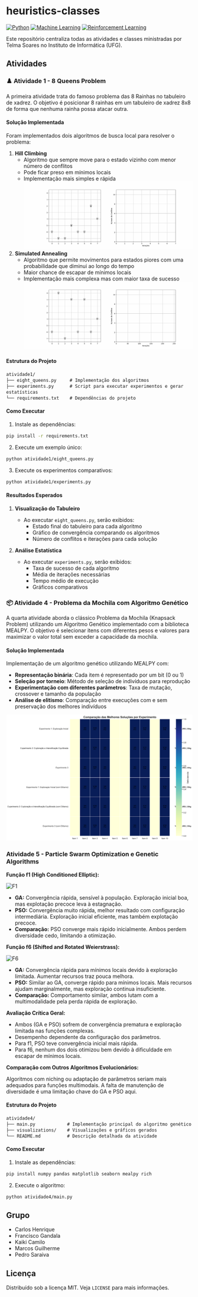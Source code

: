 # heuristics-classes
[![Python](https://img.shields.io/badge/python-3.9-blue.svg)](https://www.python.org/)  [![Machine Learning](https://img.shields.io/badge/Machine%20Learning-Yes-yellow.svg)](https://en.wikipedia.org/wiki/Machine_learning)  [![Reinforcement Learning](https://img.shields.io/badge/Reinforcement%20Learning-Active-brightgreen.svg)](https://en.wikipedia.org/wiki/Reinforcement_learning)  

Este repositório centraliza todas as atividades e classes ministradas por Telma Soares no Instituto de Informática (UFG).

## Atividades

### :chess_pawn: Atividade 1 - 8 Queens Problem

A primeira atividade trata do famoso problema das 8 Rainhas no tabuleiro de xadrez. O objetivo é posicionar 8 rainhas em um tabuleiro de xadrez 8x8 de forma que nenhuma rainha possa atacar outra.

#### Solução Implementada

Foram implementados dois algoritmos de busca local para resolver o problema:

1. **Hill Climbing**
   - Algoritmo que sempre move para o estado vizinho com menor número de conflitos
   - Pode ficar preso em mínimos locais
   - Implementação mais simples e rápida
![GIF do Hill Climbing](./atividade1/media/hill_climbing.gif)
2. **Simulated Annealing**
   - Algoritmo que permite movimentos para estados piores com uma probabilidade que diminui ao longo do tempo
   - Maior chance de escapar de mínimos locais
   - Implementação mais complexa mas com maior taxa de sucesso
![GIF do Simulated Annealing](./atividade1/media/simulated_annealing.gif)

#### Estrutura do Projeto

```
atividade1/
├── eight_queens.py     # Implementação dos algoritmos
├── experiments.py      # Script para executar experimentos e gerar estatísticas
└── requirements.txt    # Dependências do projeto
```

#### Como Executar

1. Instale as dependências:
```bash
pip install -r requirements.txt
```

2. Execute um exemplo único:
```bash
python atividade1/eight_queens.py
```

3. Execute os experimentos comparativos:
```bash
python atividade1/experiments.py
```

#### Resultados Esperados

1. **Visualização do Tabuleiro**
   - Ao executar `eight_queens.py`, serão exibidos:
     - Estado final do tabuleiro para cada algoritmo
     - Gráfico de convergência comparando os algoritmos
     - Número de conflitos e iterações para cada solução

2. **Análise Estatística**
   - Ao executar `experiments.py`, serão exibidos:
     - Taxa de sucesso de cada algoritmo
     - Média de iterações necessárias
     - Tempo médio de execução
     - Gráficos comparativos

### :package: Atividade 4 - Problema da Mochila com Algoritmo Genético

A quarta atividade aborda o clássico Problema da Mochila (Knapsack Problem) utilizando um Algoritmo Genético implementado com a biblioteca MEALPY. O objetivo é selecionar itens com diferentes pesos e valores para maximizar o valor total sem exceder a capacidade da mochila.

#### Solução Implementada

Implementação de um algoritmo genético utilizando MEALPY com:

- **Representação binária**: Cada item é representado por um bit (0 ou 1)
- **Seleção por torneio**: Método de seleção de indivíduos para reprodução
- **Experimentação com diferentes parâmetros**: Taxa de mutação, crossover e tamanho da população
- **Análise de elitismo**: Comparação entre execuções com e sem preservação dos melhores indivíduos

![Comparação das Melhores Soluções](./atividade4/visualizations/solutions_comparison_grid.png)


### Atividade 5 - Particle Swarm Optimization e Genetic Algorithms

**Função f1 (High Conditioned Elliptic):**

![F1](.atividade5\results\GA_f1\resultados_comparacao_GA_f6.png)

* **GA:** Convergência rápida, sensível à população. Exploração inicial boa, mas explotação precoce leva à estagnação.
* **PSO:** Convergência muito rápida, melhor resultado com configuração intermediária. Exploração inicial eficiente, mas também explotação precoce.
* **Comparação:** PSO converge mais rápido inicialmente. Ambos perdem diversidade cedo, limitando a otimização.

**Função f6 (Shifted and Rotated Weierstrass):**

![F6](.atividade5\results\GA_f6\resultados_comparacao_GA_f6.png)


* **GA:** Convergência rápida para mínimos locais devido à exploração limitada. Aumentar recursos traz pouca melhora.
* **PSO:** Similar ao GA, converge rápido para mínimos locais. Mais recursos ajudam marginalmente, mas exploração continua insuficiente.
* **Comparação:** Comportamento similar, ambos lutam com a multimodalidade pela perda rápida de exploração.

**Avaliação Crítica Geral:**

* Ambos (GA e PSO) sofrem de convergência prematura e exploração limitada nas funções complexas.
* Desempenho dependente da configuração dos parâmetros.
* Para f1, PSO teve convergência inicial mais rápida.
* Para f6, nenhum dos dois otimizou bem devido à dificuldade em escapar de mínimos locais.

**Comparação com Outros Algoritmos Evolucionários:**

Algoritmos com niching ou adaptação de parâmetros seriam mais adequados para funções multimodais. A falta de manutenção de diversidade é uma limitação chave do GA e PSO aqui.


#### Estrutura do Projeto

```
atividade4/
├── main.py            # Implementação principal do algoritmo genético
├── visualizations/    # Visualizações e gráficos gerados
└── README.md          # Descrição detalhada da atividade
```

#### Como Executar

1. Instale as dependências:
```bash
pip install numpy pandas matplotlib seaborn mealpy rich
```

2. Execute o algoritmo:
```bash
python atividade4/main.py
```

## Grupo

- Carlos Henrique
- Francisco Gandala
- Kaiki Camilo
- Marcos Guilherme
- Pedro Saraiva

## Licença

Distribuído sob a licença MIT. Veja `LICENSE` para mais informações.
